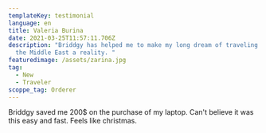 ```yaml
---
templateKey: testimonial
language: en
title: Valeria Burina
date: 2021-03-25T11:57:11.706Z
description: "Briddgy has helped me to make my long dream of traveling across
  the Middle East a reality. "
featuredimage: /assets/zarina.jpg
tag:
  - New
  - Traveler
scoppe_tag: Orderer
---
```

Briddgy saved me 200$ on the purchase of my laptop. Can't believe it was this easy and fast. Feels like christmas.